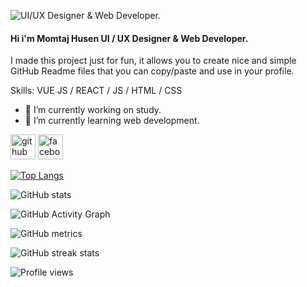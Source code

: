 ![  UI/UX Designer & Web Developer.](https://scontent.fbho3-1.fna.fbcdn.net/v/t39.30808-6/269724509_1200884810435290_3169034640793082719_n.jpg?_nc_cat=109&ccb=1-5&_nc_sid=730e14&_nc_ohc=TTGdYxKj1VwAX83xSEq&_nc_ht=scontent.fbho3-1.fna&oh=00_AT95rBh8w5DHHdA8MrD5BN-YFPE3poZ9zAVImMI0MsQHiQ&oe=61C8D8FD)
####  Hi i'm Momtaj Husen UI / UX Designer & Web Developer.


I made this project just for fun, it allows you to create nice and simple GitHub Readme files that you can copy/paste and use in your profile.

Skills: VUE JS / REACT / JS / HTML / CSS

- 🔭 I’m currently working on  study. 
- 🌱 I’m currently learning web development. 


[<img src='https://cdn.jsdelivr.net/npm/simple-icons@3.0.1/icons/github.svg' alt='github' height='40'>](https://github.com/momtajhusen)  [<img src='https://cdn.jsdelivr.net/npm/simple-icons@3.0.1/icons/facebook.svg' alt='facebook' height='40'>](https://www.facebook.com/https://www.facebook.com/luckyraza78692)  

[![Top Langs](https://github-readme-stats.vercel.app/api/top-langs/?username=momtajhusen)](https://github.com/anuraghazra/github-readme-stats)

![GitHub stats](https://github-readme-stats.vercel.app/api?username=momtajhusen&show_icons=true&count_private=true)  

![GitHub Activity Graph](https://activity-graph.herokuapp.com/graph?username=momtajhusen)  

![GitHub metrics](https://metrics.lecoq.io/momtajhusen)  

![GitHub streak stats](https://github-readme-streak-stats.herokuapp.com/?user=momtajhusen)  

![Profile views](https://gpvc.arturio.dev/momtajhusen)  

